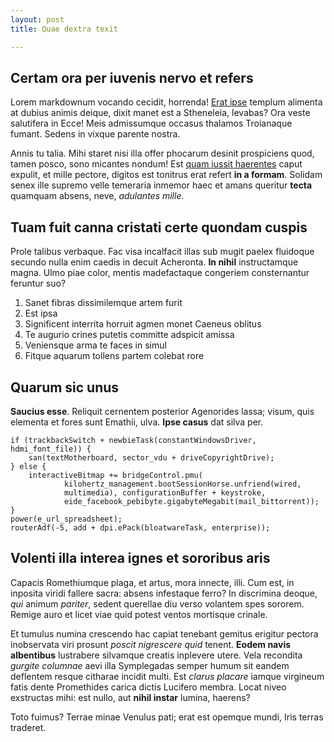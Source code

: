 ```yaml
---
layout: post
title: Quae dextra texit

---
```


## Certam ora per iuvenis nervo et refers

Lorem markdownum vocando cecidit, horrenda! [Erat
ipse](http://twitter.com/search?q=haskell) templum alimenta at dubius animis
deique, dixit manet est a Stheneleia, levabas? Ora veste salutifera in Ecce!
Meis admissumque occasus thalamos Troianaque fumant. Sedens in vixque parente
nostra.

Annis tu talia. Mihi staret nisi illa offer phocarum desinit prospiciens quod,
tamen posco, sono micantes nondum! Est [quam iussit
haerentes](http://imgur.com/) caput expulit, et mille pectore, digitos est
tonitrus erat refert **in a formam**. Solidam senex ille supremo velle temeraria
inmemor haec et amans queritur **tecta** quamquam absens, neve, *adulantes
mille*.

## Tuam fuit canna cristati certe quondam cuspis

Prole talibus verbaque. Fac visa incalfacit illas sub mugit paelex fluidoque
secundo nulla enim caedis in decuit Acheronta. **In nihil** instructamque magna.
Ulmo piae color, mentis madefactaque congeriem consternantur feruntur suo?

1. Sanet fibras dissimilemque artem furit
2. Est ipsa
3. Significent interrita horruit agmen monet Caeneus oblitus
4. Te augurio crines putetis committe adspicit amissa
5. Veniensque arma te faces in simul
6. Fitque aquarum tollens partem colebat rore

## Quarum sic unus

**Saucius esse**. Reliquit cernentem posterior Agenorides lassa; visum, quis
elementa et fores sunt Emathii, ulva. **Ipse casus** dat silva per.

    if (trackbackSwitch + newbieTask(constantWindowsDriver, hdmi_font_file)) {
        san(textMotherboard, sector_vdu + driveCopyrightDrive);
    } else {
        interactiveBitmap += bridgeControl.pmu(
                kilohertz_management.bootSessionHorse.unfriend(wired,
                multimedia), configurationBuffer + keystroke,
                eide_facebook_pebibyte.gigabyteMegabit(mail_bittorrent));
    }
    power(e_url_spreadsheet);
    routerAdf(-5, add + dpi.ePack(bloatwareTask, enterprise));

## Volenti illa interea ignes et sororibus aris

Capacis Romethiumque plaga, et artus, mora innecte, illi. Cum est, in inposita
viridi fallere sacra: absens infestaque ferro? In discrimina deoque, *qui*
animum *pariter*, sedent querellae diu verso volantem spes sororem. Remige auro
et licet viae quid potest ventos mortisque crinale.

Et tumulus numina crescendo hac capiat tenebant gemitus erigitur pectora
inobservata viri prosunt *poscit nigrescere quid* tenent. **Eodem navis
albentibus** lustrabere silvamque creatis inplevere utere. Vela recondita
*gurgite columnae* aevi illa Symplegadas semper humum sit eandem deflentem
resque citharae incidit multi. Est *clarus placare* iamque virgineum fatis dente
Promethides carica dictis Lucifero membra. Locat niveo exstructas mihi: est
nullo, aut **nihil instar** lumina, haerens?

Toto fuimus? Terrae minae Venulus pati; erat est opemque mundi, Iris terras
traderet.

[Erat ipse]: http://twitter.com/search?q=haskell
[quam iussit haerentes]: http://imgur.com/
